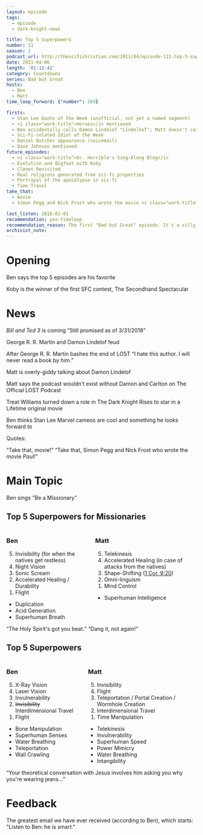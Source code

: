 ```yaml
---
layout: episode
tags:
  - episode
  - dark-knight-news 

title: Top 5 Superpowers
number: 11 
season: 1
podcast_url: http://thescifichristian.com/2011/04/episode-111-top-5-superpowers/
date: 2011-04-06
length: '01:12:42'
category: Countdowns
series: Bad but Great
hosts:
  - Ben
  - Matt
time_loop_forward: {"number": 269}

firsts: 
  - Stan Lee Quote of the Week (unofficial, not yet a named segment)
  - <i class="work-title">Heroes</i> mentioned
  - Ben accidentally calls Damon Lindelof "Lindelhof"; Matt doesn't catch it 
  - Sci-Fi-related Idiot of the Week 
  - Daniel Butcher appearance (voicemail)
  - Dave Johnson mentioned
future_episodes: 
  - <i class="work-title">Dr. Horrible's Sing-Along Blog</i>
  - Evolution and Bigfoot with Koby
  - Clones Revisited
  - Real religions generated from sci-fi properties
  - Portrayal of the apocalypse in sci-fi 
  - Time Travel
take_that:
  - movie
  - Simon Pegg and Nick Frost who wrote the movie <i class="work-title">Paul</i>

last_listen: 2018-02-01
recommendation: yes-timeloop
recommendation_reason: The first "Bad but Great" episode. It's a silly premise and a silly discussion with some of the funniest moments of Season 1.
archivist_note: 
---
```

# Opening
Ben says the top 5 episodes are his favorite

Koby is the winner of the first SFC contest, The Secondhand Spectacular



# News
<i class="work-title">Bill and Ted 3</i> is coming <q class="archivist inline">Still promised as of 3/31/2018</q>

George R. R. Martin and Damon Lindelof feud

<div class="quote">
  <span class="quote-context is-size-6">After George R. R. Martin bashes the end of LOST</span>
  <q class="matt">I hate this author. I will never read a book by him.</q>
</div>

Matt is overly-giddy talking about Damon Lindelof

Matt says the podcast wouldn't exist without Damon and Carlton on The Official LOST Podcast

Treat Williams turned down a role in The Dark Knight Rises to star in a Lifetime original movie

Ben thinks Stan Lee Marvel cameos are cool and something he looks forward to 

Quotes: 
<div class="quote">
  <q class="ben">Take that, movie!</q>
  <q class="matt">Take that, Simon Pegg and Nick Frost who wrote the movie <i class="work-title">Paul</i>!</q>
</div>



# Main Topic

Ben sings "Be a Missionary"

<div class="top-five">
  <h2 class="has-text-centered">Top 5 Superpowers for Missionaries</h2>
  <div class="columns">
    <div class="column ben">
      <h3>Ben</h3>
      <ol reversed>
        <li>Invisibility (for when the natives get restless) 
        <li>Night Vision
        <li>Sonic Scream
        <li>Accelerated Healing / Durability 
        <li>Flight
      </ol>
      <ul class="runner-ups">
        <li>Duplication 
        <li>Acid Generation
        <li>Superhuman Breath
      </ul>
    </div>
    <div class="column matt">
      <h3>Matt</h3>
      <ol reversed>
        <li>Telekinesis 
        <li>Accelerated Healing (in case of attacks from the natives) 
        <li>Shape-Shifting (<a href="https://www.biblegateway.com/passage/?search=1+cor+9%3A20&version=ESV" class="link-obvious">1 Cor. 9:20</a>)
        <li>Omni-linguism 
        <li>Mind Control
      </ol>
      <ul class="runner-ups">
        <li>Superhuman Intelligence
      </ul>
    </div>
  </div>
</div>

<div class="quote">
  <span class="quote-context is-size-6"></span>
  <q class="ben">The Holy Spirit's got you beat.</q>
  <q class="matt">Dang it, not again!</q>
</div>

<div class="top-five">
  <h2 class="has-text-centered">Top 5 Superpowers</h2>
  <div class="columns">
    <div class="column ben">
      <h3>Ben</h3>
      <ol reversed>
        <li>X-Ray Vision
        <li>Laser Vision
        <li>Invulnerability
        <li><s>Invisibility</s> Interdimensional Travel
        <li>Flight
      </ol>
      <ul class="runner-ups">
        <li>Bone Manipulation
        <li>Superhuman Senses
        <li>Water Breathing
        <li>Teleportation 
        <li>Wall Crawling 
      </ul>
    </div>
    <div class="column matt">
      <h3>Matt</h3>
      <ol reversed>
        <li>Invisibility
        <li>Flight 
        <li>Teleportation / Portal Creation / Wormhole Creation 
        <li>Interdimensional Travel
        <li>Time Manipulation
      </ol>
      <ul class="runner-ups">
        <li>Telekinesis
        <li>Invulnerability
        <li>Superhuman Speed
        <li>Power Mimicry
        <li>Water Breathing 
        <li>Intangibility
      </ul>
    </div>
  </div>
</div>

<div class="quote">
  <q class="ben">Your theoretical conversation with Jesus involves him asking you why you're wearing jeans...</q>
</div>



# Feedback

The greatest email we have ever received (according to Ben), which starts: "Listen to Ben: he is smart."
